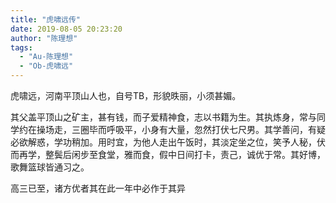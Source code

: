 ```yaml
---
title: "虎啸远传"
date: 2019-08-05 20:23:20
author: "陈理想"
tags: 
  - "Au-陈理想"
  - "Ob-虎啸远"
---
```


<p>虎啸远，河南平顶山人也，自号TB，形貌昳丽，小须甚媚。</p>
<p>其父盖平顶山之矿主，甚有钱，而子爱精神食，志以书籍为生。其执炼身，常与同学约在操场走，三圈毕而呼吸平，小身有大量，忽然打伏七尺男。其学善问，有疑必欲解惑，学功稍加。用时宜，为他人走出午饭时，其淡定坐之位，笑予人秘，伏而再学，整鬓后闲步至食堂，雅而食，假中日间打卡，责己，诚优于常。其好博，歌舞篮球皆通习之。</p>
<p>高三已至，诸方优者其在此一年中必作于其异</p>
<p>&nbsp;</p>